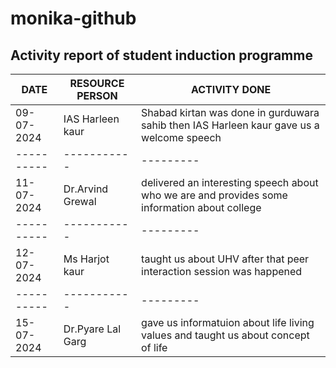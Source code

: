 # monika-github
## Activity report of student induction programme 
| DATE | RESOURCE PERSON | ACTIVITY DONE |
| ---------- | ----------- | --------- | 
| 09-07-2024 | IAS Harleen kaur |Shabad kirtan was done in gurduwara sahib then IAS Harleen kaur gave us a welcome speech |
| ---------- | ----------- | --------- | 
|11-07-2024| Dr.Arvind Grewal | delivered an interesting speech about who we are and provides some information about college |
| ---------- | ----------- | --------- | 
|12-07-2024| Ms Harjot kaur | taught us about UHV after that peer interaction session was happened |
| ---------- | ----------- | --------- |  
|15-07-2024| Dr.Pyare Lal Garg | gave us informatuion about life living values and taught us about concept of life |
